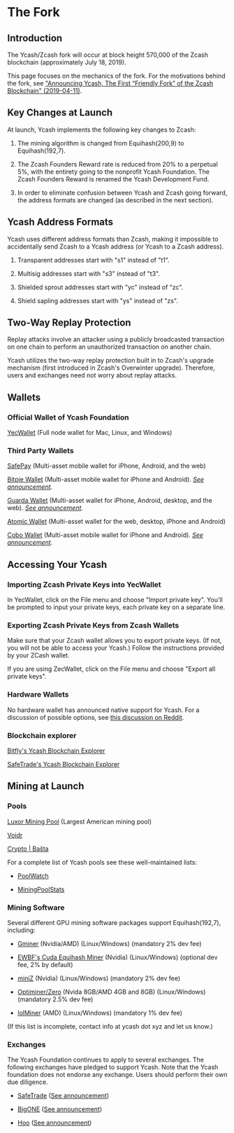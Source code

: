 # The Fork

## Introduction

The Ycash/Zcash fork will occur at block height 570,000 of the Zcash blockchain (approximately July 18, 2019).

This page focuses on the mechanics of the fork. For the motivations behind the fork, see ["Announcing Ycash, The First “Friendly Fork” of the Zcash Blockchain" (2019-04-11)](https://medium.com/@YcashFoundation/announcing-ycash-the-first-friendly-fork-of-the-zcash-blockchain-ac386ed6368c).

## Key Changes at Launch

At launch, Ycash implements the following key changes to Zcash:

1. The mining algorithm is changed from Equihash(200,9) to Equihash(192,7).

2. The Zcash Founders Reward rate is reduced from 20% to a perpetual 5%, with
the entirety going to the nonprofit Ycash Foundation. The Zcash Founders Reward
is renamed the Ycash Development Fund.

3. In order to eliminate confusion between Ycash and Zcash going forward, the
address formats are changed (as described in the next section).

## Ycash Address Formats

Ycash uses different address formats than Zcash, making it impossible to
accidentally send Zcash to a Ycash address (or Ycash to a Zcash address).

1. Transparent addresses start with "s1" instead of "t1".

2. Multisig addresses start with "s3" instead of "t3".

3. Shielded sprout addresses start with "yc" instead of "zc".

4. Shield sapling addresses start with "ys" instead of "zs".

## Two-Way Replay Protection

Replay attacks involve an attacker using a publicly broadcasted  transaction
on one chain to perform an unauthorized transaction on another chain.

Ycash utilizes the two-way replay protection built in to Zcash's upgrade
mechanism (first introduced in Zcash's Overwinter upgrade). Therefore, users
and exchanges need not worry about replay attacks.

## Wallets

### Official Wallet of Ycash Foundation

[YecWallet](/download) (Full node wallet for Mac, Linux, and Windows)

### Third Party Wallets

[SafePay](https://safepay.safecoin.org/) (Multi-asset mobile wallet for iPhone, Android, and the web)

[Bitpie Wallet](https://bitpie.com/) (Multi-asset mobile wallet for iPhone
and Android). *[See announcement](https://twitter.com/BitpieWallet/status/1145967456147501056)*.

[Guarda Wallet](https://guarda.co) (Multi-asset wallet for iPhone, Android, desktop, and the web). *[See announcement](https://twitter.com/GuardaWallet/status/1149693019039289345)*.

[Atomic Wallet](https://atomicwallet.io/) (Multi-asset wallet for the web, desktop, iPhone and Android)

[Cobo Wallet](https://cobo.com/) (Multi-asset mobile wallet for iPhone and Android). *[See announcement](https://support.cobo.com/hc/en-us/articles/360026360034)*.

## Accessing Your Ycash

### Importing Zcash Private Keys into YecWallet

In YecWallet, click on the File menu and choose "Import private key". You'll be
prompted to input your private keys, each private key on a separate line.

### Exporting Zcash Private Keys from Zcash Wallets

Make sure that your Zcash wallet allows you to export private keys. (If not, you
will not be able to access your Ycash.) Follow the instructions provided by
your ZCash wallet.

If you are using ZecWallet, click on the File menu and choose "Export all private
keys".

### Hardware Wallets

No hardware wallet has announced native support for Ycash. For a discussion of
possible options, see [this discussion on Reddit](https://www.reddit.com/r/zec/comments/bdhzbn/how_to_get_zcash_friendly_fork_ycash_on_a_trezor/?utm_source=share&utm_medium=web2x).

### Blockchain explorer

[Bitfly's Ycash Blockchain Explorer](https://yec.zcha.in)

[SafeTrade's Ycash Blockchain Explorer](https://yec.safe.trade)


## Mining at Launch

### Pools

[Luxor Mining Pool](https://mining.luxor.tech/) (Largest American mining pool)

[Voidr](https://ycash.voidr.net)

[Crypto | Bašta](https://eu.crypto.ba)

For a complete list of Ycash pools see these well-maintained lists:

* [PoolWatch](https://www.poolwatch.io/coin/ycash)

* [MiningPoolStats](https://miningpoolstats.stream/ycash)

### Mining Software

Several different GPU mining software packages support Equihash(192,7), including:

* [Gminer](https://bitcointalk.org/index.php?topic=5034735.0) (Nvidia/AMD) (Linux/Windows) (mandatory 2% dev fee)

* [EWBF's Cuda Equihash Miner](https://bitcointalk.org/index.php?topic=4466962.0) (Nvidia) (Linux/Windows) (optional dev fee, 2% by default)

* [miniZ](https://miniz.ch/) (Nvidia) (Linux/Windows) (mandatory 2% dev fee)

* [Optiminer/Zero](https://bitcointalk.org/index.php?topic=1896901.0) (Nvida 8GB/AMD 4GB and 8GB) (Linux/Windows) (mandatory 2.5% dev fee)

* [lolMiner](https://bitcointalk.org/index.php?topic=4724735.0) (AMD) (Linux/Windows) (mandatory 1% dev fee)

(If this list is incomplete, contact info at ycash dot xyz and let us know.)

### Exchanges

The Ycash Foundation continues to apply to several exchanges. The following exchanges have pledged to support Ycash. Note that the Ycash foundation does not endorse any exchange. Users should perform their own due diligence.

* [SafeTrade](https://www.safe.trade) ([See announcement](https://twitter.com/SafeCoins/status/1124185869135634432))
* [BigONE](https://big.one) ([See announcement](https://bigone.zendesk.com/hc/en-us/articles/360026359253-BigONE-Will-Support-Zcach-ZEC-Hard-Fork))

* [Hoo](https://hoo.com/) ([See announcement](https://twitter.com/YcashFoundation/status/1149107389586497536))
